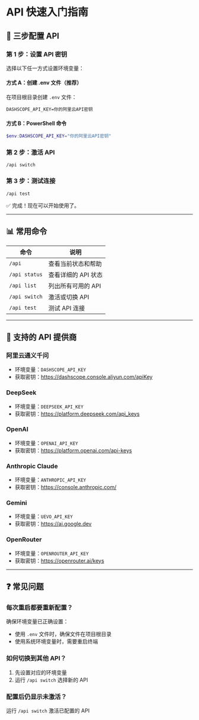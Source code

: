# API 快速入门指南

## 🚀 三步配置 API

### 第 1 步：设置 API 密钥
选择以下任一方式设置环境变量：

#### 方式 A：创建 .env 文件（推荐）
在项目根目录创建 `.env` 文件：
```
DASHSCOPE_API_KEY=你的阿里云API密钥
```

#### 方式 B：PowerShell 命令
```powershell
$env:DASHSCOPE_API_KEY="你的阿里云API密钥"
```

### 第 2 步：激活 API
```
/api switch
```

### 第 3 步：测试连接
```
/api test
```

✅ 完成！现在可以开始使用了。

---

## 📊 常用命令

| 命令 | 说明 |
|------|------|
| `/api` | 查看当前状态和帮助 |
| `/api status` | 查看详细的 API 状态 |
| `/api list` | 列出所有可用的 API |
| `/api switch` | 激活或切换 API |
| `/api test` | 测试 API 连接 |

---

## 🔧 支持的 API 提供商

### 阿里云通义千问
- 环境变量：`DASHSCOPE_API_KEY`
- 获取密钥：https://dashscope.console.aliyun.com/apiKey

### DeepSeek
- 环境变量：`DEEPSEEK_API_KEY`
- 获取密钥：https://platform.deepseek.com/api_keys

### OpenAI
- 环境变量：`OPENAI_API_KEY`
- 获取密钥：https://platform.openai.com/api-keys

### Anthropic Claude
- 环境变量：`ANTHROPIC_API_KEY`
- 获取密钥：https://console.anthropic.com/

### Gemini
- 环境变量：`UEVO_API_KEY`
- 获取密钥：https://ai.google.dev

### OpenRouter
- 环境变量：`OPENROUTER_API_KEY`
- 获取密钥：https://openrouter.ai/keys

---

## ❓ 常见问题

### 每次重启都要重新配置？
确保环境变量已正确设置：
- 使用 `.env` 文件时，确保文件在项目根目录
- 使用系统环境变量时，需要重启终端

### 如何切换到其他 API？
1. 先设置对应的环境变量
2. 运行 `/api switch` 选择新的 API

### 配置后仍显示未激活？
运行 `/api switch` 激活已配置的 API 